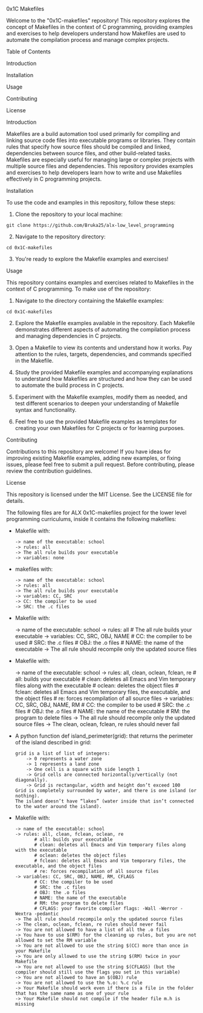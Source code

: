 0x1C Makefiles

Welcome to the "0x1C-makefiles" repository! This repository explores the concept of Makefiles in the context of C programming, providing examples and exercises to help developers understand how Makefiles are used to automate the compilation process and manage complex projects.

Table of Contents

Introduction

Installation

Usage

Contributing

License

Introduction

Makefiles are a build automation tool used primarily for compiling and linking source code files into executable programs or libraries. They contain rules that specify how source files should be compiled and linked, dependencies between source files, and other build-related tasks. Makefiles are especially useful for managing large or complex projects with multiple source files and dependencies. This repository provides examples and exercises to help developers learn how to write and use Makefiles effectively in C programming projects.

Installation

To use the code and examples in this repository, follow these steps:

1. Clone the repository to your local machine:

```
git clone https://github.com/Bruka25/alx-low_level_programming
```

2. Navigate to the repository directory:
```
cd 0x1C-makefiles
```

3. You're ready to explore the Makefile examples and exercises!

Usage

This repository contains examples and exercises related to Makefiles in the context of C programming. To make use of the repository:

1. Navigate to the directory containing the Makefile examples:
```
cd 0x1C-makefiles
```

2. Explore the Makefile examples available in the repository. Each Makefile demonstrates different aspects of automating the compilation process and managing dependencies in C projects.

3. Open a Makefile to view its contents and understand how it works. Pay attention to the rules, targets, dependencies, and commands specified in the Makefile.

4. Study the provided Makefile examples and accompanying explanations to understand how Makefiles are structured and how they can be used to automate the build process in C projects.

5. Experiment with the Makefile examples, modify them as needed, and test different scenarios to deepen your understanding of Makefile syntax and functionality.

6. Feel free to use the provided Makefile examples as templates for creating your own Makefiles for C projects or for learning purposes.

Contributing

Contributions to this repository are welcome! If you have ideas for improving existing Makefile examples, adding new examples, or fixing issues, please feel free to submit a pull request. Before contributing, please review the contribution guidelines.

License

This repository is licensed under the MIT License. See the LICENSE file for details.


The following files are for ALX  0x1C-makefiles project for the lower level programming curriculums, inside it contains the following makefiles:

* Makefile with:

      -> name of the executable: school
      -> rules: all
      -> The all rule builds your executable
      -> variables: none

* makefiles with:

      -> name of the executable: school
      -> rules: all
      -> The all rule builds your executable
      -> variables: CC, SRC
      -> CC: the compiler to be used
      -> SRC: the .c files

* Makefile with:

     -> name of the executable: school
     -> rules: all
            # The all rule builds your executable
     -> variables: CC, SRC, OBJ, NAME
            # CC: the compiler to be used
            # SRC: the .c files
            # OBJ: the .o files
            # NAME: the name of the executable
     -> The all rule should recompile only the updated source files

* Makefile with:

     -> name of the executable: school
     -> rules: all, clean, oclean, fclean, re
            # all: builds your executable
            # clean: deletes all Emacs and Vim temporary files along with the executable
            # oclean: deletes the object files
            # fclean: deletes all Emacs and Vim temporary files, the executable, and the object files
            # re: forces recompilation of all source files
     -> variables: CC, SRC, OBJ, NAME, RM
            # CC: the compiler to be used
            # SRC: the .c files
            # OBJ: the .o files
            # NAME: the name of the executable
            # RM: the program to delete files
     -> The all rule should recompile only the updated source files
     -> The clean, oclean, fclean, re rules should never fail

* A python function def island_perimeter(grid): that returns the perimeter of the island described in grid:
      
      grid is a list of list of integers:
          -> 0 represents a water zone
          -> 1 represents a land zone
          -> One cell is a square with side length 1
          -> Grid cells are connected horizontally/vertically (not diagonally).
          -> Grid is rectangular, width and height don’t exceed 100
      Grid is completely surrounded by water, and there is one island (or nothing).
      The island doesn’t have “lakes” (water inside that isn’t connected to the water around the island).

* Makefile with:

      -> name of the executable: school
      -> rules: all, clean, fclean, oclean, re
             # all: builds your executable
             # clean: deletes all Emacs and Vim temporary files along with the executable
             # oclean: deletes the object files
             # fclean: deletes all Emacs and Vim temporary files, the executable, and the object files
             # re: forces recompilation of all source files
      -> variables: CC, SRC, OBJ, NAME, RM, CFLAGS
             # CC: the compiler to be used
             # SRC: the .c files
             # OBJ: the .o files
             # NAME: the name of the executable
             # RM: the program to delete files
             # CFLAGS: your favorite compiler flags: -Wall -Werror -Wextra -pedantic
      -> The all rule should recompile only the updated source files
      -> The clean, oclean, fclean, re rules should never fail
      -> You are not allowed to have a list of all the .o files
      -> You have to use $(RM) for the cleaning up rules, but you are not allowed to set the RM variable
      -> You are not allowed to use the string $(CC) more than once in your Makefile
      -> You are only allowed to use the string $(RM) twice in your Makefile
      -> You are not allowed to use the string $(CFLAGS) (but the compiler should still use the flags you set in this variable)
      -> You are not allowed to have an $(OBJ) rule
      -> You are not allowed to use the %.o: %.c rule
      -> Your Makefile should work even if there is a file in the folder that has the same name as one of your rule
      -> Your Makefile should not compile if the header file m.h is missing

